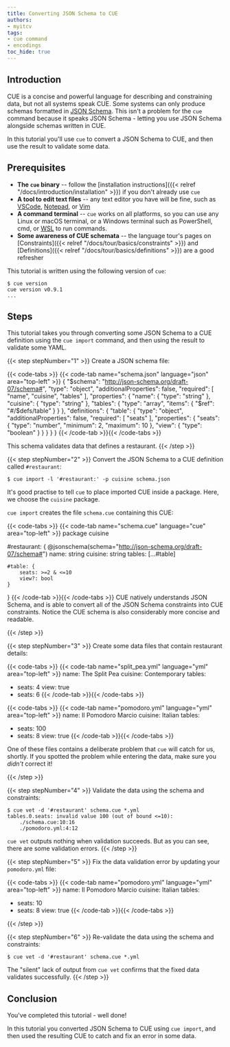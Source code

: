 ```yaml
---
title: Converting JSON Schema to CUE
authors:
- myitcv
tags:
- cue command
- encodings
toc_hide: true
---
```


## Introduction

CUE is a concise and powerful language for describing and constraining data, but
not all systems speak CUE. Some systems can only produce schemas formatted in
[JSON Schema](https://json-schema.org/). This isn't a problem for the `cue`
command because it speaks JSON Schema - letting you use JSON Schema alongside
schemas written in CUE.

In this tutorial you'll use `cue` to convert a JSON Schema to CUE,
and then use the result to validate some data.

## Prerequisites

- **The `cue` binary** --
  follow the [installation instructions]({{< relref "/docs/introduction/installation" >}})
  if you don't already use `cue`
- **A tool to edit text files** --
  any text editor you have will be fine, such as
  [VSCode](https://code.visualstudio.com/),
  [Notepad](https://apps.microsoft.com/detail/9msmlrh6lzf3), or
  [Vim](https://www.vim.org/download.php)
- **A command terminal** --
  `cue` works on all platforms, so you can use any Linux or macOS terminal,
  or a Windows terminal such as PowerShell, cmd, or
  [WSL](https://learn.microsoft.com/en-us/windows/wsl/install)
  to run commands.
- **Some awareness of CUE schemata** --
  the language tour's pages on
  [Constraints]({{< relref "/docs/tour/basics/constraints" >}}) and
  [Definitions]({{< relref "/docs/tour/basics/definitions" >}}) are a good refresher

This tutorial is written using the following version of `cue`:

```text { title="TERMINAL" codeToCopy="Y3VlIHZlcnNpb24=" }
$ cue version
cue version v0.9.1
...
```

## Steps

This tutorial takes you through converting some JSON Schema to a CUE definition
using the `cue import` command,
and then using the result to validate some YAML.

{{< step stepNumber="1" >}}
Create a JSON schema file:

{{< code-tabs >}}
{{< code-tab name="schema.json" language="json" area="top-left" >}}
{
    "$schema": "http://json-schema.org/draft-07/schema#",
    "type": "object",
    "additionalProperties": false,
    "required": [
        "name",
        "cuisine",
        "tables"
    ],
    "properties": {
        "name": {
            "type": "string"
        },
        "cuisine": {
            "type": "string"
        },
        "tables": {
            "type": "array",
            "items": {
                "$ref": "#/$defs/table"
            }
        }
    },
    "definitions": {
        "table": {
            "type": "object",
            "additionalProperties": false,
            "required": [
                "seats"
            ],
            "properties": {
                "seats": {
                    "type": "number",
                    "minimum": 2,
                    "maximum": 10
                },
                "view": {
                    "type": "boolean"
                }
            }
        }
    }
}
{{< /code-tab >}}{{< /code-tabs >}}

This schema validates data that defines a restaurant.
{{< /step >}}

{{< step stepNumber="2" >}}
Convert the JSON Schema to a CUE definition called `#restaurant`:

```text { title="TERMINAL" codeToCopy="Y3VlIGltcG9ydCAtbCAnI3Jlc3RhdXJhbnQ6JyAtcCBjdWlzaW5lIHNjaGVtYS5qc29u" }
$ cue import -l '#restaurant:' -p cuisine schema.json
```
It's good practise to tell `cue` to place imported CUE inside a package.
Here, we choose the `cuisine` package.

`cue import` creates the file `schema.cue` containing this CUE:

{{< code-tabs >}}
{{< code-tab name="schema.cue" language="cue" area="top-left" >}}
package cuisine

#restaurant: {
	@jsonschema(schema="http://json-schema.org/draft-07/schema#")
	name:    string
	cuisine: string
	tables: [...#table]

	#table: {
		seats: >=2 & <=10
		view?: bool
	}
}
{{< /code-tab >}}{{< /code-tabs >}}
CUE natively understands JSON Schema, and is able to convert all of the JSON
Schema constraints into CUE constraints. Notice the CUE schema is also
considerably more concise and readable.

{{< /step >}}

{{< step stepNumber="3" >}}
Create some data files that contain restaurant details:

{{< code-tabs >}}
{{< code-tab name="split_pea.yml" language="yml" area="top-left" >}}
name: The Split Pea
cuisine: Contemporary
tables:
  - seats: 4
    view: true
  - seats: 6
{{< /code-tab >}}{{< /code-tabs >}}

{{< code-tabs >}}
{{< code-tab name="pomodoro.yml" language="yml" area="top-left" >}}
name: Il Pomodoro Marcio
cuisine: Italian
tables:
  - seats: 100
  - seats: 8
    view: true
{{< /code-tab >}}{{< /code-tabs >}}

One of these files contains a deliberate problem that `cue` will catch for us,
shortly.  If you spotted the problem while entering the data, make sure you
*didn't* correct it!

{{< /step >}}

{{< step stepNumber="4" >}}
Validate the data using the schema and constraints:

```text { title="TERMINAL" codeToCopy="Y3VlIHZldCAtZCAnI3Jlc3RhdXJhbnQnIHNjaGVtYS5jdWUgKi55bWw=" }
$ cue vet -d '#restaurant' schema.cue *.yml
tables.0.seats: invalid value 100 (out of bound <=10):
    ./schema.cue:10:16
    ./pomodoro.yml:4:12
```

`cue vet` outputs nothing when validation succeeds. But as you can see, there
are some validation errors.
{{< /step >}}

{{< step stepNumber="5" >}}
Fix the data validation error by updating your `pomodoro.yml` file:

{{< code-tabs >}}
{{< code-tab name="pomodoro.yml" language="yml" area="top-left" >}}
name: Il Pomodoro Marcio
cuisine: Italian
tables:
  - seats: 10
  - seats: 8
    view: true
{{< /code-tab >}}{{< /code-tabs >}}

{{< /step >}}

{{< step stepNumber="6" >}}
Re-validate the data using the schema and constraints:

```text { title="TERMINAL" codeToCopy="Y3VlIHZldCAtZCAnI3Jlc3RhdXJhbnQnIHNjaGVtYS5jdWUgKi55bWw=" }
$ cue vet -d '#restaurant' schema.cue *.yml
```

The "silent" lack of output from `cue vet` confirms that the fixed data
validates successfully.
{{< /step >}}

## Conclusion

You've completed this tutorial - well done!

In this tutorial you converted JSON Schema to CUE using `cue import`, and then
used the resulting CUE to catch and fix an error in some data.

<!--
## Related content
-->

